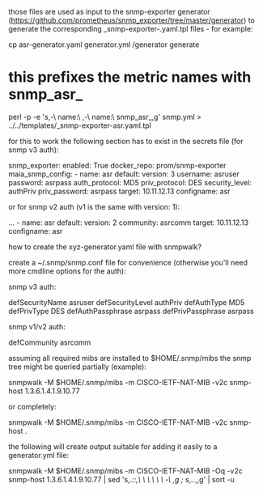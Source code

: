 those files are used as input to the snmp-exporter generator (https://github.com/prometheus/snmp_exporter/tree/master/generator) to generate the corresponding _snmp-exporter-<module-name>.yaml.tpl files - for example:

cp asr-generator.yaml generator.yml
<path-to-generator>/generator generate
# this prefixes the metric names with snmp_asr_
perl -p -e 's,-\ name:\ ,-\ name:\ snmp_asr_,g' snmp.yml > ../../templates/_snmp-exporter-asr.yaml.tpl

for this to work the following section has to exist in the secrets file (for snmp v3 auth):

snmp_exporter:
  enabled: True
  docker_repo: prom/snmp-exporter
  maia_snmp_config:
    - name: asr
      default:
      version: 3
      username: asruser
      password: asrpass
      auth_protocol: MD5
      priv_protocol: DES
      security_level: authPriv
      priv_password: asrpass
      target: 10.11.12.13
      configname: asr

or for snmp v2 auth (v1 is the same with version: 1):

...
    - name: asr
      default:
      version: 2
      community: asrcomm
      target: 10.11.12.13
      configname: asr

how to create the xyz-generator.yaml file with snmpwalk?

create a ~/.snmp/snmp.conf file for convenience (otherwise you'll need more cmdline options for the auth):

snmp v3 auth:

defSecurityName asruser
defSecurityLevel authPriv
defAuthType MD5
defPrivType DES
defAuthPassphrase asrpass
defPrivPassphrase asrpass

snmp v1/v2 auth:

defCommunity asrcomm

assuming all required mibs are installed to $HOME/.snmp/mibs the snmp tree might be queried partially (example):

snmpwalk -M $HOME/.snmp/mibs -m CISCO-IETF-NAT-MIB -v2c snmp-host 1.3.6.1.4.1.9.10.77

or completely:

snmpwalk -M $HOME/.snmp/mibs -m CISCO-IETF-NAT-MIB -v2c snmp-host .

the following will create output suitable for adding it easily to a generator.yml file:

snmpwalk -M $HOME/.snmp/mibs -m CISCO-IETF-NAT-MIB -Oq -v2c snmp-host 1.3.6.1.4.1.9.10.77 | sed 's,.*::,\ \ \ \ \ \ -\ ,g ; s,\..*,,g' | sort -u

